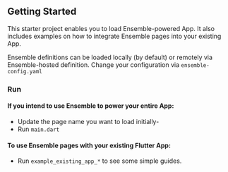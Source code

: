 ## Getting Started

This starter project enables you to load Ensemble-powered App. It also includes examples on how
to integrate Ensemble pages into your existing App.

Ensemble definitions can be loaded locally (by default) or remotely via Ensemble-hosted definition. Change your configuration via `ensemble-config.yaml`

### Run
#### If you intend to use Ensemble to power your entire App:
- Update the page name you want to load initially-
- Run `main.dart`

#### To use Ensemble pages with your existing Flutter App:
- Run `example_existing_app_*` to see some simple guides.